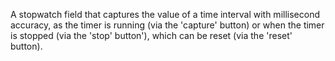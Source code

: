 A stopwatch field that captures the value of a time interval with millisecond accuracy, as the timer is running (via the 'capture' button) or when the timer is stopped (via the 'stop' button'), which can be reset (via the 'reset' button).
